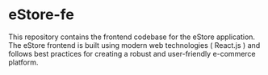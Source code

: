 # eStore-fe
This repository contains the frontend codebase for the eStore application. The eStore frontend is built using modern web technologies ( React.js ) and follows best practices for creating a robust and user-friendly e-commerce platform.
